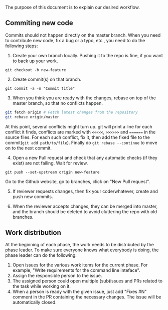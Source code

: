 The purpose of this document is to explain our desired workflow.

## Commiting new code

Commits should not happen directly on the master branch. When you need to contribute new code, fix a bug or a typo, etc., you need to do the following steps:

1. Create your own branch locally. Pushing it to the repo is fine, if you want to back up your work.

```
git checkout -b new-feature
```

2. Create commit(s) on that branch.

```
git commit -a -m "Commit title"
```

3. When you think you are ready with the changes, rebase on top of the master branch, so that no conflicts happen.

```sh
git fetch origin # Fetch latest changes from the repository
git rebase origin/master
```

At this point, several conflicts might turn up. git will print a line for each conflict it finds, conflicts are marked with `<<<<<`, `>>>>>>` and `======` in the source files. For each such conflict, fix it, then add the fixed file to the commit(`git add path/to/file`). Finally do `git rebase --continue` to move on to the next commit.

4. Open a new Pull request and check that any automatic checks (if they exist) are not failing. Wait for review.

```
git push --set-upstream origin new-feature
```

Go to the Github website, go to branches, click on "New Pull request".

5. If reviewer requests changes, then fix your code/whatever, create and push new commits.

6. When the reviewer accepts changes, they can be merged into master, and the branch should be deleted to avoid cluttering the repo with old branches.

## Work distribution

At the beginning of each phase, the work needs to be distributed by the phase leader. To make sure everyone knows what everybody is doing, the phase leader can do the following:

1. Open issues for the various work items for the current phase. For example, "Write requirements for the command line inteface".
2. Assign the responsible person to the issue.
3. The assigned person could open multiple (sub)issues and PRs related to the task while working on it.
4. When a person is ready with the given issue, just add "Fixes #N" comment in the PR containing the necessary changes. The issue will be automatically closed.
